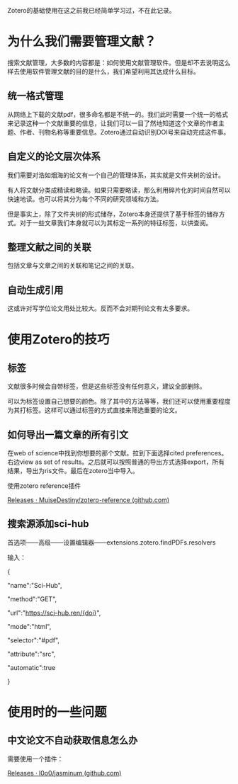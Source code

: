 Zotero的基础使用在这之前我已经简单学习过，不在此记录。

# 为什么我们需要管理文献？

搜索文献管理，大多数的内容都是：如何使用文献管理软件。但是却不去说明这么样去使用软件管理文献的目的是什么，我们希望利用其达成什么目标。

## 统一格式管理

从网络上下载的文献pdf，很多命名都是不统一的。我们此时需要一个统一的格式来记录这种一个文献重要的信息，让我们可以一目了然地知道这个文章的作者主题、作者、刊物名称等重要信息。Zotero通过自动识别DOI号来自动完成这件事。

## 自定义的论文层次体系

我们需要对浩如烟海的论文有一个自己的管理体系，其实就是文件夹树的设计。

有人将文献分类成精读和略读。如果只需要略读，那么利用碎片化的时间自然可以快速地读。也可以将其分为每个不同的研究领域和方法。

但是事实上，除了文件夹树的形式储存，Zotero本身还提供了基于标签的储存方式。对于一些文章我们本身就可以为其标定一系列的特征标签，以供查阅。

## 整理文献之间的关联

包括文章与文章之间的关联和笔记之间的关联。

## 自动生成引用

这或许对写学位论文用处比较大。反而不会对期刊论文有太多要求。

# 使用Zotero的技巧

## 标签

文献很多时候会自带标签，但是这些标签没有任何意义，建议全部删除。

可以为标签设置自己想要的颜色。除了其中的方法等等，我们还可以使用重要程度为其打标签。这样可以通过标签的方式直接来筛选重要的论文。

## 如何导出一篇文章的所有引文

在web of science中找到你想要的那个文献。拉到下面选择cited preferences。右边view as set of results。之后就可以按照普通的导出方式选择export，所有结果，导出为ris文件。最后在zotero当中导入。



使用zotero reference插件

[Releases · MuiseDestiny/zotero-reference (github.com)](https://github.com/MuiseDestiny/zotero-reference/releases)

## 搜索源添加sci-hub

首选项——高级——设置编辑器——extensions.zotero.findPDFs.resolvers

输入：

{

"name":"Sci-Hub",

"method":"GET",

"url":"https://sci-hub.ren/{doi}",

"mode":"html",

"selector":"#pdf",

"attribute":"src",

"automatic":true

}

# 使用时的一些问题

## 中文论文不自动获取信息怎么办

需要使用一个插件：

[Releases · l0o0/jasminum (github.com)](https://github.com/l0o0/jasminum/releases)


